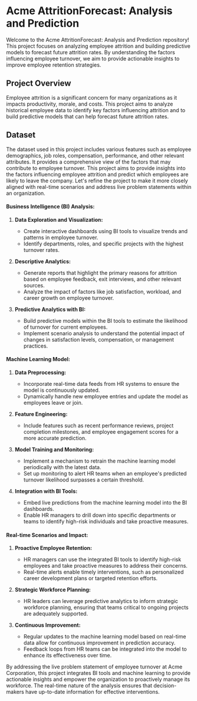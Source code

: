 # Acme AttritionForecast: Analysis and Prediction

Welcome to the Acme AttritionForecast: Analysis and Prediction repository! This project focuses on analyzing employee attrition and building predictive models to forecast future attrition rates. By understanding the factors influencing employee turnover, we aim to provide actionable insights to improve employee retention strategies.


## Project Overview

Employee attrition is a significant concern for many organizations as it impacts productivity, morale, and costs. This project aims to analyze historical employee data to identify key factors influencing attrition and to build predictive models that can help forecast future attrition rates.

## Dataset

The dataset used in this project includes various features such as employee demographics, job roles, compensation, performance, and other relevant attributes. It provides a comprehensive view of the factors that may contribute to employee turnover. This project aims to provide insights into the factors influencing employee attrition and predict which employees are likely to leave the company. Let's refine the project to make it more closely aligned with real-time scenarios and address live problem statements within an organization.


#### Business Intelligence (BI) Analysis:
1. **Data Exploration and Visualization:**
   - Create interactive dashboards using BI tools to visualize trends and patterns in employee turnover.
   - Identify departments, roles, and specific projects with the highest turnover rates.

2. **Descriptive Analytics:**
   - Generate reports that highlight the primary reasons for attrition based on employee feedback, exit interviews, and other relevant sources.
   - Analyze the impact of factors like job satisfaction, workload, and career growth on employee turnover.

3. **Predictive Analytics with BI:**
   - Build predictive models within the BI tools to estimate the likelihood of turnover for current employees.
   - Implement scenario analysis to understand the potential impact of changes in satisfaction levels, compensation, or management practices.

#### Machine Learning Model:
1. **Data Preprocessing:**
   - Incorporate real-time data feeds from HR systems to ensure the model is continuously updated.
   - Dynamically handle new employee entries and update the model as employees leave or join.

2. **Feature Engineering:**
   - Include features such as recent performance reviews, project completion milestones, and employee engagement scores for a more accurate prediction.

3. **Model Training and Monitoring:**
   - Implement a mechanism to retrain the machine learning model periodically with the latest data.
   - Set up monitoring to alert HR teams when an employee's predicted turnover likelihood surpasses a certain threshold.

4. **Integration with BI Tools:**
   - Embed live predictions from the machine learning model into the BI dashboards.
   - Enable HR managers to drill down into specific departments or teams to identify high-risk individuals and take proactive measures.

#### Real-time Scenarios and Impact:
1. **Proactive Employee Retention:**
   - HR managers can use the integrated BI tools to identify high-risk employees and take proactive measures to address their concerns.
   - Real-time alerts enable timely interventions, such as personalized career development plans or targeted retention efforts.

2. **Strategic Workforce Planning:**
   - HR leaders can leverage predictive analytics to inform strategic workforce planning, ensuring that teams critical to ongoing projects are adequately supported.

3. **Continuous Improvement:**
   - Regular updates to the machine learning model based on real-time data allow for continuous improvement in prediction accuracy.
   - Feedback loops from HR teams can be integrated into the model to enhance its effectiveness over time.

By addressing the live problem statement of employee turnover at Acme Corporation, this project integrates BI tools and machine learning to provide actionable insights and empower the organization to proactively manage its workforce. The real-time nature of the analysis ensures that decision-makers have up-to-date information for effective interventions.

